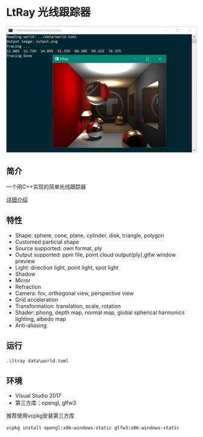 # LtRay 光线跟踪器

![](LtRay.png)

## 简介

一个用C++实现的简单光线跟踪器

[详细介绍](https://lianera.github.io/2017/ltray-memo/)

## 特性


* Shape: sphere, cone, plane, cylinder, disk, triangle, polygon
* Customed particial shape
* Source supported: own format, ply
* Output supported: ppm file, point cloud output(ply),glfw window preview
* Light: direction light, point light, spot light
* Shadow
* Mirror
* Refraction
* Camera: fov, orthogonal view, perspective view
* Grid acceleration
* Transformation: translation, scale, rotation
* Shader: phong, depth map, normal map, global spherical harmonics lighting, albedo map
* Anti-aliasing

## 运行

```
.\ltray data\world.toml
```


## 环境

* Visual Studio 2017
* 第三方库：opengl, glfw3

推荐使用vcpkg安装第三方库

```
vcpkg install opengl:x86-windows-static glfw3:x86-windows-static
```

